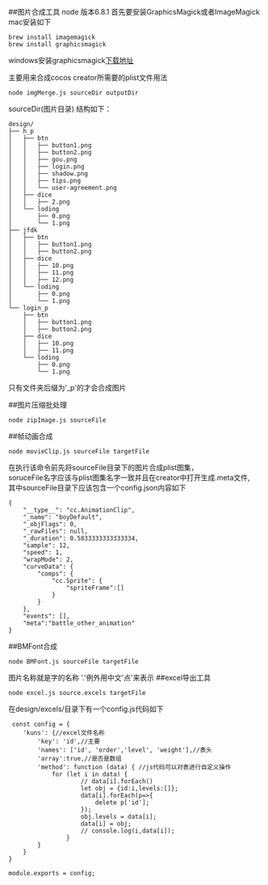 ##图片合成工具
node 版本6.8.1
首先要安装GraphicsMagick或者ImageMagick
mac安装如下
```
brew install imagemagick
brew install graphicsmagick
```
windows安装graphicsmagick[下载地址](http://www.graphicsmagick.org/INSTALL-windows.html)

主要用来合成cocos creator所需要的plist文件用法
```
node imgMerge.js sourceDir outputDir
```
sourceDir(图片目录) 结构如下：
```
design/
├── h_p
│   ├── btn
│   │   ├── button1.png
│   │   ├── button2.png
│   │   ├── gou.png
│   │   ├── login.png
│   │   ├── shadow.png
│   │   ├── tips.png
│   │   └── user-agreement.png
│   ├── dice
│   │   ├── 2.png
│   └── loding
│       ├── 0.png
│       └── 1.png
├── jfdk
│   ├── btn
│   │   ├── button1.png
│   │   ├── button2.png
│   ├── dice
│   │   ├── 10.png
│   │   ├── 11.png
│   │   ├── 12.png
│   └── loding
│       ├── 0.png
│       └── 1.png
└── login_p
    ├── btn
    │   ├── button1.png
    │   ├── button2.png
    ├── dice
    │   ├── 10.png
    │   ├── 11.png
    └── loding
        ├── 0.png
        └── 1.png
```
只有文件夹后缀为'_p'的才会合成图片

##图片压缩批处理
```$xslt
node zipImage.js sourceFile
```
##帧动画合成
```$xslt
node movieClip.js sourceFile targetFile
```
在执行该命令前先将sourceFile目录下的图片合成plist图集，<br>
soruceFile名字应该与plist图集名字一致并且在creator中打开生成.meta文件,<br>
其中sourceFile目录下应该包含一个config.json内容如下
```$xslt
{
	"__type__": "cc.AnimationClip",
	"_name": "boyDefault",
	"_objFlags": 0,
	"_rawFiles": null,
	"_duration": 0.5833333333333334,
	"sample": 12,
	"speed": 1,
	"wrapMode": 2,
	"curveData": {
		"comps": {
			"cc.Sprite": {
				"spriteFrame":[]
			}
		}
	},
	"events": [],
	"meta":"battle_other_animation"
}
```
##BMFont合成
```$xslt
node BMFont.js sourceFile targetFile
```
图片名称就是字的名称 '.'例外用中文'点'来表示
##excel导出工具
```$xslt
node excel.js source.excels targetFile
```
在design/excels/目录下有一个config.js代码如下
```$xslt
 const config = {
	'kuns': {//excel文件名称
		'key': 'id',//主要
		'names': ['id', 'order','level', 'weight'],//表头
		'array':true,//是否是数组
		'method': function (data) { //js代码可以对表进行自定义操作
			for (let i in data) {
      				// data[i].forEach()
      				let obj = {id:i,levels:[]};
      				data[i].forEach(p=>{
      					delete p['id'];
      				});
      				obj.levels = data[i];
      				data[i] = obj;
      				// console.log(i,data[i]);
      			}
		}
	}
}

module.exports = config;
```

